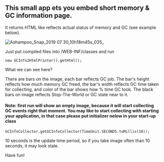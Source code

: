  ## This small app ets you embed short memory & GC information page. 
 It returns HTML like reflects actual status of memory and GC (see example below).
 
![Ashampoo_Snap_2019 07 30_10h18m45s_035_](https://user-images.githubusercontent.com/6348292/62216985-7e897900-b3b2-11e9-8938-3e447f354647.png)

Just put compiled files into /WEB-INF/classes and run
~~~
new GCInfo2HtmlPrinter().getHtml();
~~~

What we can see here?

There are bars on the image, each bar reflects GC job. The bar's height reflects how much memory GC freed, the bar's width reflects GC time taken for collecting, and color of the bar shows how % time GC took. The black bars on image reflects Stop-The-World or GC state near to it.


#### Note: first run will show an empty image, because it will start collecting GC events right that moment. You may like to start collecting with starting your application, in that case please put initializer nelow in your start-up class
~~~
GCInfoCollector.getGCInfoCollector(TimeUnit.SECONDS.toMillis(10));
~~~
10 seconds is the update time period, so if you take image often than 10 seconds, it may look stale.

Have fun!
